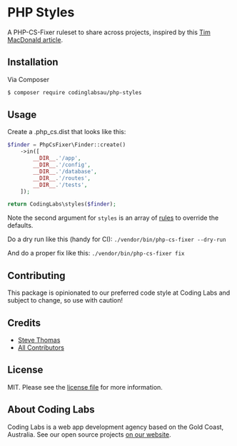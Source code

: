 # PHP Styles

A PHP-CS-Fixer ruleset to share across projects, inspired by this [Tim MacDonald article](https://laravel-news.com/sharing-php-cs-fixer-rules-across-projects-and-teams).

## Installation
Via Composer

``` bash
$ composer require codinglabsau/php-styles
```

## Usage
Create a .php_cs.dist that looks like this:

```php
$finder = PhpCsFixer\Finder::create()
    ->in([
        __DIR__.'/app',
        __DIR__.'/config',
        __DIR__.'/database',
        __DIR__.'/routes',
        __DIR__.'/tests',
    ]);

return CodingLabs\styles($finder);
```

Note the second argument for `styles` is an array of [rules](https://mlocati.github.io/php-cs-fixer-configurator/) to override the defaults. 

Do a dry run like this (handy for CI): 
`./vendor/bin/php-cs-fixer --dry-run`

And do a proper fix like this: 
`./vendor/bin/php-cs-fixer fix`

## Contributing
This package is opinionated to our preferred code style at Coding Labs and subject to change, so use with caution!

## Credits
- [Steve Thomas](https://github.com/stevethomas)
- [All Contributors](../../contributors)

## License
MIT. Please see the [license file](LICENSE.md) for more information.

## About Coding Labs
Coding Labs is a web app development agency based on the Gold Coast, Australia. See our open source projects [on our website](https://codinglabs.com.au/open-source).
